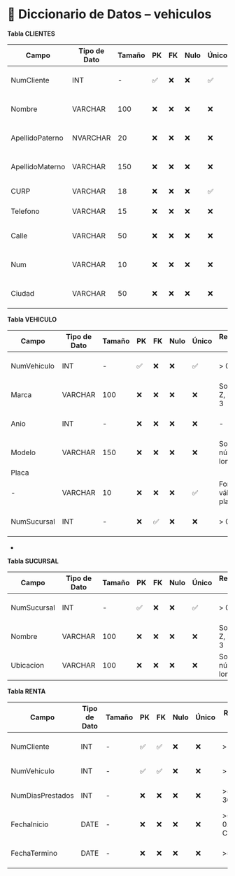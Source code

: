 # 📘 Diccionario de Datos – vehiculos



 **Tabla CLIENTES**

| Campo            | Tipo de Dato | Tamaño | PK  | FK  | Nulo | Único | Restricciones / CHECK           | Referencia a        | Descripción                        |
|------------------|--------------|--------|-----|-----|------|--------|---------------------------------|---------------------|------------------------------------|
| NumCliente       | INT          | -      | ✅   | ❌   | ❌   | ✅     | > 0                             | -                   | Identificador único del cliente    |
| Nombre           | VARCHAR      | 100    | ❌   | ❌   | ❌   | ❌     | Solo letras A-Z, longitud >= 3  | -                   | Nombre del cliente                 |
| ApellidoPaterno  | NVARCHAR     | 20     | ❌   | ❌   | ❌   | ❌     | Solo letras A-Z, longitud >= 3  | -                   | Apellido paterno del cliente       |
| ApellidoMaterno  | VARCHAR      | 150    | ❌   | ❌   | ❌   | ❌     | Solo letras A-Z, longitud >= 3  | -                   | Apellido materno del cliente       |
| CURP             | VARCHAR      | 18     | ❌   | ❌   | ❌   | ✅     | Formato válido CURP             | -                   | CURP del cliente                   |
| Telefono         | VARCHAR      | 15     | ❌   | ❌   | ❌   | ❌     | Solo dígitos, longitud >= 7     | -                   | Teléfono del cliente               |
| Calle            | VARCHAR      | 50     | ❌   | ❌   | ❌   | ❌     | -                               | -                   | Calle de domicilio del cliente     |
| Num              | VARCHAR      | 10     | ❌   | ❌   | ❌   | ❌     | Solo dígitos o letras           | -                   | Número exterior/interior domicilio |
| Ciudad           | VARCHAR      | 50     | ❌   | ❌   | ❌   | ❌     | Solo letras A-Z, longitud >= 3  | -                   | Ciudad de residencia               |



 **Tabla VEHICULO**

| Campo            | Tipo de Dato | Tamaño | PK  | FK  | Nulo | Único | Restricciones / CHECK           | Referencia a        | Descripción                        |
|------------------|--------------|--------|-----|-----|------|--------|---------------------------------|---------------------|------------------------------------|
| NumVehiculo      | INT          | -      | ✅   | ❌   | ❌   | ✅     | > 0                             | -                   | Identificador único del vehículo  |
| Marca            | VARCHAR      | 100    | ❌   | ❌   | ❌   | ❌     | Solo letras A-Z, longitud >= 3  | -                   | Marca del vehículo                |
| Anio              | INT          | -      | ❌   | ❌   | ❌   | ❌     | - | -                   | Año de fabricación del vehículo   |
| Modelo           | VARCHAR      | 150    | ❌   | ❌   | ❌   | ❌     | Solo letras y números, longitud >= 2 | -            | Modelo del vehículo               |
| Placa 
-           | VARCHAR      | 10     | ❌   | ❌   | ❌   | ✅     | Formato válido de placas                           |
| NumSucursal      | INT          | -      | ❌   | ✅   | ❌   | ❌     | > 0                             | SUCURSAL(NumSucursal)| Sucursal a la que pertenece       |
-


 **Tabla SUCURSAL**

| Campo            | Tipo de Dato | Tamaño | PK  | FK  | Nulo | Único | Restricciones / CHECK           | Referencia a        | Descripción                        |
|------------------|--------------|--------|-----|-----|------|--------|---------------------------------|---------------------|------------------------------------|
| NumSucursal      | INT          | -      | ✅   | ❌   | ❌   | ✅     | > 0                             | -                   | Identificador único de la sucursal |
| Nombre           | VARCHAR      | 100    | ❌   | ❌   | ❌   | ❌     | Solo letras A-Z, longitud >= 3  | -                   | Nombre de la sucursal             |
| Ubicacion        | VARCHAR      | 100    | ❌   | ❌   | ❌   | ❌     | Solo letras y números, longitud >= 5 | -              | Ubicación de la sucursal          |



 **Tabla RENTA**

| Campo              | Tipo de Dato | Tamaño | PK  | FK  | Nulo | Único | Restricciones / CHECK               | Referencia a        | Descripción                        |
|--------------------|--------------|--------|-----|-----|------|--------|-------------------------------------|---------------------|------------------------------------|
| NumCliente         | INT          | -      | ✅   | ✅   | ❌   | ❌     | > 0                                 | CLIENTES(NumCliente) | Cliente que realiza la renta       |
| NumVehiculo        | INT          | -      | ✅   | ✅   | ❌   | ❌     | > 0                                 | VEHICULO(NumVehiculo)| Vehículo rentado                   |
| NumDiasPrestados   | INT          | -      | ❌   | ❌   | ❌   | ❌     | >= 1 AND <= 365                     | -                   | Número de días de la renta         |
| FechaInicio        | DATE         | -      | ❌   | ❌   | ❌   | ❌     | >= '2000-01-01' AND <= CURRENT_DATE | -                   | Fecha de inicio de la renta        |
| FechaTermino       | DATE         | -      | ❌   | ❌   | ❌   | ❌     | >= FechaInicio                      | -                   | Fecha de término de la renta       |

